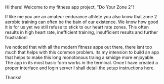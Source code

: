 Hi there! Welcome to my fitness app project, "Do Your Zone 2"!

If like me you are an amateur endurance athlete you also know that zone 2 aerobic training can often be the bain of our existence. We know how good it is for us yet we still
refuse to stick to our heart rate zones. This often results in high heart rate, inefficient training, insufficient results and further frustration!

Ive noticed that with all the modern fitness apps out there, there isnt too much that helps with this common problem. Its my intension to build an app that helps to make this
long monotonous traing a smidge more enjoyable. The app in its most basic form works in the terminal. Once I have created a proper interface and login server I shall detail
the setup instructions here.

Thanks!
